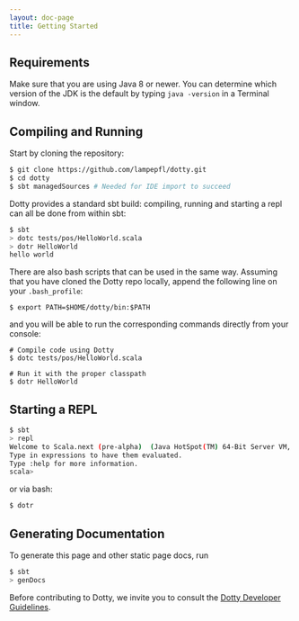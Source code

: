 ```yaml
---
layout: doc-page
title: Getting Started
---
```




Requirements
------------
Make sure that you are using Java 8 or newer. You can determine which version of the JDK is the
default by typing `java -version` in a Terminal window.

Compiling and Running
---------------------
Start by cloning the repository:

```bash
$ git clone https://github.com/lampepfl/dotty.git
$ cd dotty
$ sbt managedSources # Needed for IDE import to succeed
```

Dotty provides a standard sbt build: compiling, running and starting a repl can
all be done from within sbt:

```bash
$ sbt
> dotc tests/pos/HelloWorld.scala
> dotr HelloWorld
hello world
```

There are also bash scripts that can be used in the same way. Assuming that you have cloned the Dotty repo locally, append
the following line on your `.bash_profile`:

```shell
$ export PATH=$HOME/dotty/bin:$PATH
```

and you will be able to run the corresponding commands directly from your console:

```shell
# Compile code using Dotty
$ dotc tests/pos/HelloWorld.scala

# Run it with the proper classpath
$ dotr HelloWorld
```


Starting a REPL
---------------
```bash
$ sbt
> repl
Welcome to Scala.next (pre-alpha)  (Java HotSpot(TM) 64-Bit Server VM, Java 1.8.0_101).
Type in expressions to have them evaluated.
Type :help for more information.
scala>
```

or via bash:

```bash
$ dotr
```


Generating Documentation
-------------------------
To generate this page and other static page docs, run
```bash
$ sbt
> genDocs
```

Before contributing to Dotty, we invite you to consult the
[Dotty Developer Guidelines](https://github.com/lampepfl/dotty/blob/master/CONTRIBUTING.md).
